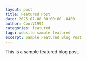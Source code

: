 ```yaml
---
layout: post
title: Featured Post
date: 2025-07-08 00:00:00 -0400
author: CoolV1994
categories: featured
tags: website sample featured
excerpt: Sample Featured Blog Post
---
```


This is a sample featured blog post.
